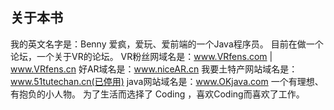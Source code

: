 ## 关于本书

我的英文名字是：Benny
爱疯，爱玩、爱前端的一个Java程序员。
目前在做一个论坛，一个关于VR的论坛。
VR粉丝网域名是：www.VRfens.com | www.VRfens.cn
好AR域名是：www.niceAR.cn
我要土特产网站域名是：www.51tutechan.cn(已停用)
java网站域名是：www.OKjava.com
一个有理想、有抱负的小人物。
为了生活而选择了 Coding ，喜欢Coding而喜欢了工作。







